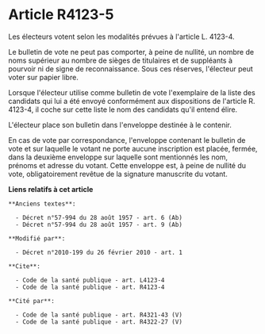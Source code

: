 # Article R4123-5

Les électeurs votent selon les modalités prévues à l'article L. 4123-4. 

Le bulletin de vote ne peut pas comporter, à peine de nullité, un nombre de noms supérieur au nombre de sièges de titulaires
et de suppléants à pourvoir ni de signe de reconnaissance. Sous ces réserves, l'électeur peut voter sur papier libre. 

Lorsque l'électeur utilise comme bulletin de vote l'exemplaire de la liste des candidats qui lui a été envoyé conformément
aux dispositions de l'article R. 4123-4, il coche sur cette liste le nom des candidats qu'il entend élire.

L'électeur place son bulletin dans l'enveloppe destinée à le contenir. 

En cas de vote par correspondance, l'enveloppe contenant le bulletin de vote et sur laquelle le votant ne porte aucune
inscription est placée, fermée, dans la deuxième enveloppe sur laquelle sont mentionnés les nom, prénoms et adresse du
votant. Cette enveloppe est, à peine de nullité du vote, obligatoirement revêtue de la signature manuscrite du votant.

**Liens relatifs à cet article**

	**Anciens textes**:

	  - Décret n°57-994 du 28 août 1957 - art. 6 (Ab)
	  - Décret n°57-994 du 28 août 1957 - art. 9 (Ab)

	**Modifié par**:

	  - Décret n°2010-199 du 26 février 2010 - art. 1

	**Cite**:

	  - Code de la santé publique - art. L4123-4
	  - Code de la santé publique - art. R4123-4

	**Cité par**:

	  - Code de la santé publique - art. R4321-43 (V)
	  - Code de la santé publique - art. R4322-27 (V)

